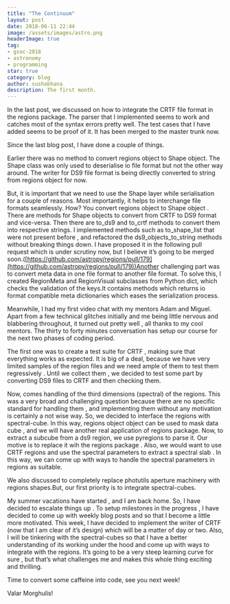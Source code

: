 ```yaml
---
title: "The Continuum"
layout: post
date: 2018-06-11 22:44
image: /assets/images/astro.png
headerImage: true
tag:
- gsoc-2018
- astronomy
- programming
star: true
category: blog
author: sushobhana
description: The first month.
---
```


In the last post, we discussed on how to integrate the CRTF file format in the
regions package. The parser that I implemented seems to work and catches most of
the syntax errors pretty well. The test cases that I have added seems to be
proof of it. It has been merged to the master trunk now.

Since the last blog post, I have done a couple of things.

Earlier there was no method to convert regions object to Shape object. The Shape
class was only used to deserialise io file format but not the other way around.
The writer for DS9 file format is being directly converted to string from
regions object for now.

But, it is important that we need to use the Shape layer while serialisation for
a couple of reasons. Most importantly, it helps to interchange file formats
seamlessly. How? You convert regions object to Shape object . There are methods
for Shape objects to convert from CRTF to DS9 format and vice-versa. Then there
are to_ds9 and to_crtf methods to convert them into respective strings. I
implemented methods such as to_shape_list that were not present before , and
refactored the ds9_objects_to_string methods without breaking things down. I
have proposed it in the following pull request which is under scrutiny now, but
I believe it’s going to be merged
soon.([https://github.com/astropy/regions/pull/179](https://github.com/astropy/regions/pull/179))Another
challenging part was to convert meta data in one file format to another file
format. To solve this, I created RegionMeta and RegionVisual subclasses from
Python dict, which checks the validation of the keys.It contains methods which
returns io format compatible meta dictionaries which eases the serialization
process.

Meanwhile, I had my first video chat with my mentors Adam and Miguel. Apart from
a few technical glitches initially and me being little nervous and blabbering
throughout, it turned out pretty well , all thanks to my cool mentors. The
thirty to forty minutes conversation has setup our course for the next two
phases of coding period.

The first one was to create a test suite for CRTF , making sure that everything
works as expected. It is big of a deal, because we have very limited samples of
the region files and we need ample of them to test them regressively . Until we
collect them , we decided to test some part by converting DS9 files to CRTF and
then checking them.

Now, comes handling of the third dimensions (spectral) of the regions. This was
a very broad and challenging question because there are no specific standard for
handling them , and implementing them without any motivation is certainly a not
wise way. So, we decided to interface the regions with spectral-cube. In this
way, regions object object can be used to mask data cube , and we will have
another real application of regions package. Now, to extract a subcube from a
ds9 region, we use pyregions to parse it. Our motive is to replace it wih the
regions package . Also, we would want to use CRTF regions and use the spectral
parameters to extract a spectral slab . In this way, we can come up with ways to
handle the spectral parameters in regions as suitable.

We also discussed to completely replace photutils aperture machinery with
regions shapes.But, our first priority is to integrate spectral-cubes.

My summer vacations have started , and I am back home. So, I have decided to
escalate things up . To setup milestones in the progress , I have decided to
come up with weekly blog posts and so that I become a little more motivated.
This week, I have decided to implement the writer of CRTF (now that I am clear
of it’s design) which will be a matter of day or two. Also, I will be tinkering
with the spectral-cubes so that I have a better understanding of its working
under the hood and come up with ways to integrate with the regions. It’s going
to be a very steep learning curve for sure , but that’s what challenges me and
makes this whole thing exciting and thrilling.

Time to convert some caffeine into code, see you next week!

Valar Morghulis!
